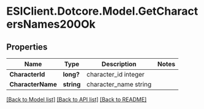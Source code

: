 # ESIClient.Dotcore.Model.GetCharactersNames200Ok
## Properties

Name | Type | Description | Notes
------------ | ------------- | ------------- | -------------
**CharacterId** | **long?** | character_id integer | 
**CharacterName** | **string** | character_name string | 

[[Back to Model list]](../README.md#documentation-for-models) [[Back to API list]](../README.md#documentation-for-api-endpoints) [[Back to README]](../README.md)


